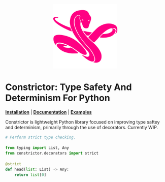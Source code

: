 <div align=center>
	<img src='https://github.com/oelin/constrictor/blob/main/images/constrictor.svg' width=40%>
</div>


# Constrictor: Type Safety And Determinism For Python

[**Installation**](#) | [**Documentation**](#) | [**Examples**](#) 

Constrictor is lightweight Python library focused on improving type saftey and determinism, primarily through the use of decorators. Currently WIP. 


```py
# Perform strict type checking.

from typing import List, Any
from constrictor.decorators import strict

@strict
def head(list: List) -> Any:
	return list[0]
```
